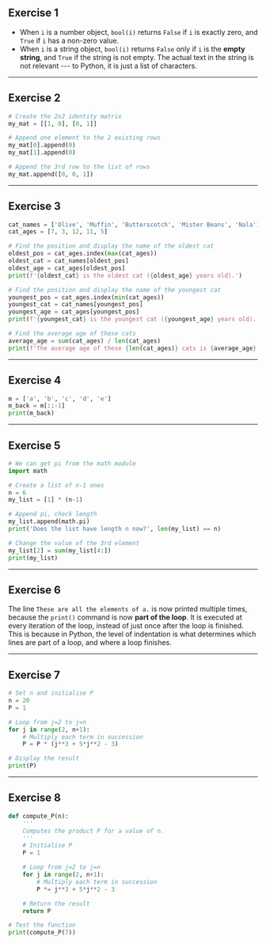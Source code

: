 ## Exercise 1

- When `i` is a number object, `bool(i)` returns `False` if `i` is exactly zero, and `True` if `i` has a non-zero value.
- When `i` is a string object, `bool(i)` returns `False` only if `i` is the **empty string**, and `True` if the string is not empty. The actual text in the string is not relevant --- to Python, it is just a list of characters.


---

## Exercise 2

```python
# Create the 2x2 identity matrix
my_mat = [[1, 0], [0, 1]]

# Append one element to the 2 existing rows
my_mat[0].append(0)
my_mat[1].append(0)

# Append the 3rd row to the list of rows
my_mat.append([0, 0, 1])
```


---

## Exercise 3

```python
cat_names = ['Olive', 'Muffin', 'Butterscotch', 'Mister Beans', 'Nala']
cat_ages = [7, 3, 12, 11, 5]

# Find the position and display the name of the oldest cat
oldest_pos = cat_ages.index(max(cat_ages))
oldest_cat = cat_names[oldest_pos]
oldest_age = cat_ages[oldest_pos]
print(f'{oldest_cat} is the oldest cat ({oldest_age} years old).')

# Find the position and display the name of the youngest cat
youngest_pos = cat_ages.index(min(cat_ages))
youngest_cat = cat_names[youngest_pos]
youngest_age = cat_ages[youngest_pos]
print(f'{youngest_cat} is the youngest cat ({youngest_age} years old).')

# Find the average age of these cats
average_age = sum(cat_ages) / len(cat_ages)
print(f'The average age of these {len(cat_ages)} cats is {average_age} years old.')
```


---

## Exercise 4

```python
m = ['a', 'b', 'c', 'd', 'e']
m_back = m[::-1]
print(m_back)
```


---

## Exercise 5

```python
# We can get pi from the math module
import math

# Create a list of n-1 ones
n = 6
my_list = [1] * (n-1)

# Append pi, check length
my_list.append(math.pi)
print('Does the list have length n now?', len(my_list) == n)

# Change the value of the 3rd element
my_list[2] = sum(my_list[4:])
print(my_list)
```


---

## Exercise 6

The line `These are all the elements of a.` is now printed multiple times, because the `print()` command is now **part of the loop**. It is executed at every iteration of the loop, instead of just once after the loop is finished. This is because in Python, the level of indentation is what determines which lines are part of a loop, and where a loop finishes.


---

## Exercise 7

```python
# Set n and initialise P
n = 20
P = 1

# Loop from j=2 to j=n
for j in range(2, n+1):
    # Multiply each term in succession
    P = P * (j**3 + 5*j**2 - 3)

# Display the result
print(P)
```


---

## Exercise 8

```python
def compute_P(n):
    '''
    Computes the product P for a value of n.
    '''
    # Initialise P
    P = 1

    # Loop from j=2 to j=n
    for j in range(2, n+1):
        # Multiply each term in succession
        P *= j**3 + 5*j**2 - 3

    # Return the result
    return P

# Test the function
print(compute_P(7))
```
